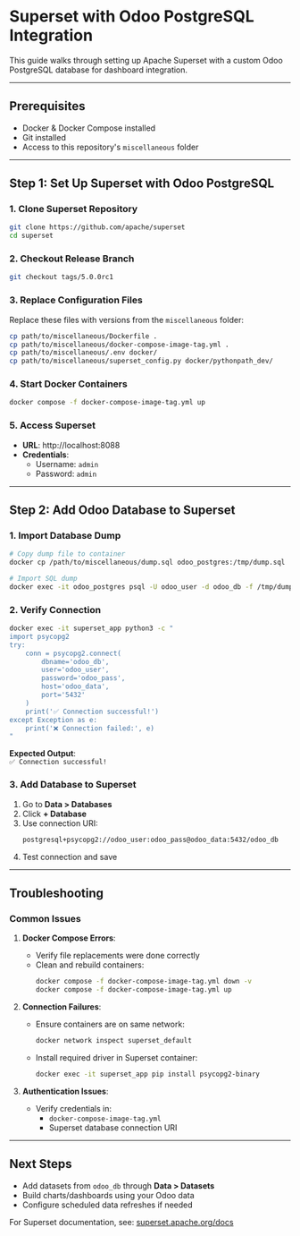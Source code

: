 # Superset with Odoo PostgreSQL Integration

This guide walks through setting up Apache Superset with a custom Odoo PostgreSQL database for dashboard integration.

---

## Prerequisites
- Docker & Docker Compose installed
- Git installed
- Access to this repository's `miscellaneous` folder

---

## Step 1: Set Up Superset with Odoo PostgreSQL

### 1. Clone Superset Repository
```bash
git clone https://github.com/apache/superset
cd superset
```

### 2. Checkout Release Branch
```bash
git checkout tags/5.0.0rc1
```

### 3. Replace Configuration Files
Replace these files with versions from the `miscellaneous` folder:
```bash
cp path/to/miscellaneous/Dockerfile .
cp path/to/miscellaneous/docker-compose-image-tag.yml .
cp path/to/miscellaneous/.env docker/
cp path/to/miscellaneous/superset_config.py docker/pythonpath_dev/
```

### 4. Start Docker Containers
```bash
docker compose -f docker-compose-image-tag.yml up
```

### 5. Access Superset
- **URL**: http://localhost:8088
- **Credentials**:
    - Username: `admin`
    - Password: `admin`

---

## Step 2: Add Odoo Database to Superset

### 1. Import Database Dump
```bash
# Copy dump file to container
docker cp /path/to/miscellaneous/dump.sql odoo_postgres:/tmp/dump.sql

# Import SQL dump
docker exec -it odoo_postgres psql -U odoo_user -d odoo_db -f /tmp/dump.sql
```

### 2. Verify Connection
```bash
docker exec -it superset_app python3 -c "
import psycopg2
try:
    conn = psycopg2.connect(
        dbname='odoo_db',
        user='odoo_user',
        password='odoo_pass',
        host='odoo_data',
        port='5432'
    )
    print('✅ Connection successful!')
except Exception as e:
    print('❌ Connection failed:', e)
"
```

**Expected Output**:  
`✅ Connection successful!`

### 3. Add Database to Superset
1. Go to **Data > Databases**
2. Click **+ Database**
3. Use connection URI:
   ```bash
   postgresql+psycopg2://odoo_user:odoo_pass@odoo_data:5432/odoo_db
   ```
4. Test connection and save

---

## Troubleshooting

### Common Issues
1. **Docker Compose Errors**:
    - Verify file replacements were done correctly
    - Clean and rebuild containers:
      ```bash
      docker compose -f docker-compose-image-tag.yml down -v
      docker compose -f docker-compose-image-tag.yml up
      ```

2. **Connection Failures**:
    - Ensure containers are on same network:
      ```bash
      docker network inspect superset_default
      ```
    - Install required driver in Superset container:
      ```bash
      docker exec -it superset_app pip install psycopg2-binary
      ```

3. **Authentication Issues**:
    - Verify credentials in:
        - `docker-compose-image-tag.yml`
        - Superset database connection URI

---

## Next Steps
- Add datasets from `odoo_db` through **Data > Datasets**
- Build charts/dashboards using your Odoo data
- Configure scheduled data refreshes if needed

For Superset documentation, see: [superset.apache.org/docs](https://superset.apache.org/docs)
